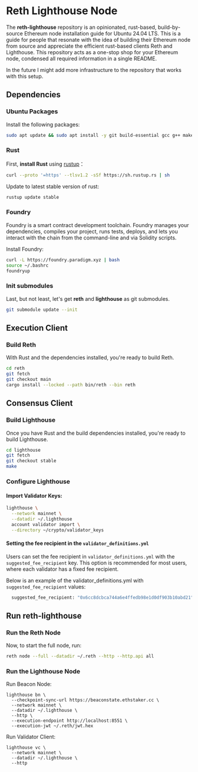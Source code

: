 # Reth Lighthouse Node

The **reth-lighthouse** repository is an opinionated, rust-based, build-by-source Ethereum node installation guide for Ubuntu 24.04 LTS. This is a guide for people that resonate with the idea of building their Ethereum node from source and appreciate the efficient rust-based clients Reth and Lighthouse. This repository acts as a one-stop shop for your Ethereum node, condensed all required information in a single README.

In the future I might add more infrastructure to the repository that works with this setup.

## Dependencies

### Ubuntu Packages

Install the following packages:

```bash
sudo apt update && sudo apt install -y git build-essential gcc g++ make cmake pkg-config llvm-dev libclang-dev clang curl openssh-server vim screen htop 
```


### Rust 
First, **install Rust** using [rustup](https://rustup.rs/)：

```bash
curl --proto '=https' --tlsv1.2 -sSf https://sh.rustup.rs | sh
```

Update to latest stable version of rust:
```bash
rustup update stable
```


### Foundry

Foundry is a smart contract development toolchain. Foundry manages your dependencies, compiles your project, runs tests, deploys, and lets you interact with the chain from the command-line and via Solidity scripts.

Install Foundry:

```bash
curl -L https://foundry.paradigm.xyz | bash
source ~/.bashrc
foundryup
```

### Init submodules

Last, but not least, let's get **reth** and **lighthouse** as git submodules.

```bash
git submodule update --init
```

## Execution Client

### Build Reth

With Rust and the dependencies installed, you're ready to build Reth.

```bash
cd reth
git fetch
git checkout main
cargo install --locked --path bin/reth --bin reth
```

## Consensus Client

### Build Lighthouse

Once you have Rust and the build dependencies installed, you're ready to build Lighthouse.

```bash
cd lighthouse
git fetch
git checkout stable
make
```


### Configure Lighthouse


#### Import Validator Keys:

```bash
lighthouse \
  --network mainnet \
  --datadir ~/.lighthouse 
  account validator import \
  --directory ~/crypto/validator_keys
```

#### Setting the fee recipient in the `validator_definitions.yml`

Users can set the fee recipient in `validator_definitions.yml` with the `suggested_fee_recipient`
key. This option is recommended for most users, where each validator has a fixed fee recipient.

Below is an example of the validator_definitions.yml with `suggested_fee_recipient` values:

```bash
  suggested_fee_recipient: "0x6cc8dcbca744a6e4ffedb98e1d0df903b10abd21"
```



## Run reth-lighthouse


### Run the Reth Node

Now, to start the full node, run:

```bash
reth node --full --datadir ~/.reth --http --http.api all
```


### Run the Lighthouse Node

Run Beacon Node:

```
lighthouse bn \
  --checkpoint-sync-url https://beaconstate.ethstaker.cc \
  --network mainnet \
  --datadir ~/.lighthouse \
  --http \
  --execution-endpoint http://localhost:8551 \
  --execution-jwt ~/.reth/jwt.hex
```

Run Validator Client:

```
lighthouse vc \
  --network mainnet \
  --datadir ~/.lighthouse \
  --http
```
